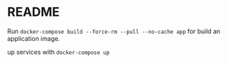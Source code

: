 # README

Run `docker-compose build --force-rm --pull --no-cache app` for build an application image.  

up services with `docker-compose up`  
